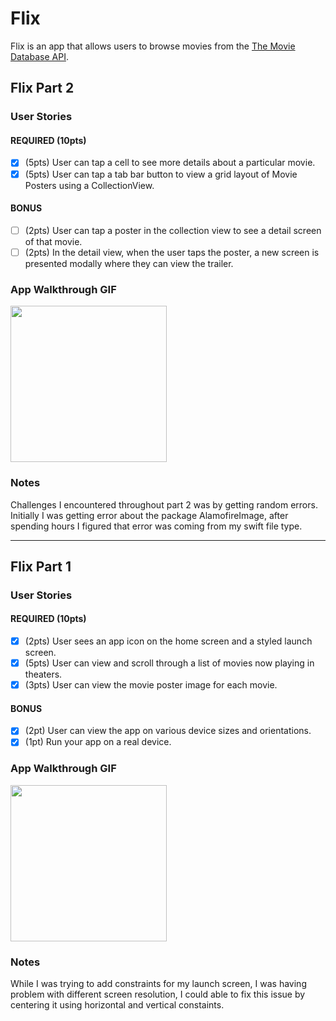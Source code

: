 # Flix

Flix is an app that allows users to browse movies from the [The Movie Database API](http://docs.themoviedb.apiary.io/#).

<!--
📝 `NOTE` Paste this template at the top of your existing `README.md` file from part 1 of this assignment. (🚫 Remove this paragraph after after checking off completed user stories)
-->

## Flix Part 2

### User Stories

#### REQUIRED (10pts)
- [x] (5pts) User can tap a cell to see more details about a particular movie.
- [x] (5pts) User can tap a tab bar button to view a grid layout of Movie Posters using a CollectionView.

#### BONUS
- [ ] (2pts) User can tap a poster in the collection view to see a detail screen of that movie.
- [ ] (2pts) In the detail view, when the user taps the poster, a new screen is presented modally where they can view the trailer.

### App Walkthrough GIF

<!--
`TODO://` Add the URL to your animated app walkthough `gif` in the image tag below, `YOUR_GIF_URL_HERE`. Make sure the gif actually renders and animates when viewing this README. (🚫 Remove this paragraph after after adding gif)
-->

<img src="Files/FlixGif.gif" width=250><br>

### Notes
Challenges I encountered throughout part 2 was by getting random errors. Initially I was getting error about the package AlamofireImage, after spending hours I figured that error was coming from my swift file type.




<!--
📝 `NOTE - PASTE PART 2 SNIPPET HERE:` Paste the README template for part 2 of this assignment here at the top. This will show a history of your development process, which users stories you completed and how your app looked and functioned at each step.
-->
---

## Flix Part 1

### User Stories

#### REQUIRED (10pts)
- [x] (2pts) User sees an app icon on the home screen and a styled launch screen.
- [x] (5pts) User can view and scroll through a list of movies now playing in theaters.
- [x] (3pts) User can view the movie poster image for each movie.

#### BONUS
- [x] (2pt) User can view the app on various device sizes and orientations.
- [x] (1pt) Run your app on a real device.

### App Walkthrough GIF

<img src="Files/FlixGif.gif" width=250><br>

### Notes
While I was trying to add constraints for my launch screen, I was having problem with different screen resolution, I could able to fix this issue by centering it using horizontal and vertical constaints.